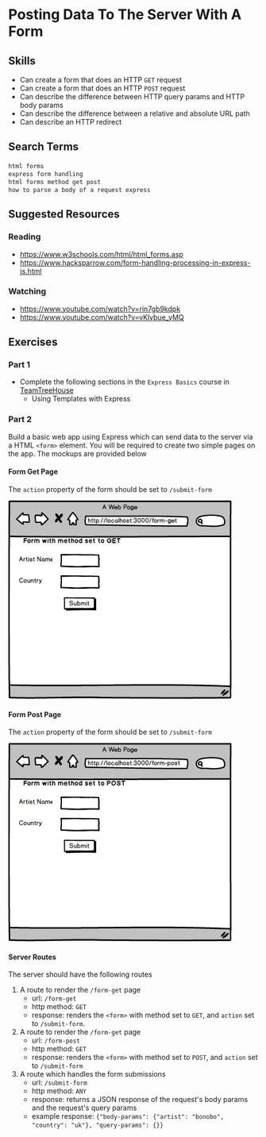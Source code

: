 # Posting Data To The Server With A Form


## Skills

- Can create a form that does an HTTP `GET` request
- Can create a form that does an HTTP `POST` request
- Can describe the difference between HTTP query params and HTTP body params
- Can describe the difference between a relative and absolute URL path
- Can describe an HTTP redirect

## Search Terms

```
html forms
express form handling
html forms method get post
how to parse a body of a request express
```

## Suggested Resources

### Reading

- https://www.w3schools.com/html/html_forms.asp
- https://www.hacksparrow.com/form-handling-processing-in-express-js.html

### Watching

- https://www.youtube.com/watch?v=rin7gb9kdpk
- https://www.youtube.com/watch?v=vKlybue_yMQ


## Exercises

### Part 1

- Complete the following sections in the `Express Basics` course in [TeamTreeHouse](https://teamtreehouse.com/library/express-basics)
  - Using Templates with Express

### Part 2

Build a basic web app using Express which can send data to the server via a HTML `<form>` element. You will be required to create two simple pages on the app. The mockups are provided below

#### Form Get Page

The `action` property of the form should be set to `/submit-form`

![form-get](./data/form-get.png)

#### Form Post Page

The `action` property of the form should be set to `/submit-form`

![form-post](./data/form-post.png)


#### Server Routes

The server should have the following routes
1. A route to render the `/form-get` page
    - url: `/form-get`
    - http method: `GET`
    - response: renders the `<form>` with method set to `GET`, and `action` set to `/submit-form`.
1. A route to render the `/form-get` page
    - url: `/form-post`
    - http method: `GET`
    - response: renders the `<form>` with method set to `POST`,  and `action` set to `/submit-form`
1. A route which handles the form submissions
    - url: `/submit-form`
    - http method: `ANY`
    - response: returns a JSON response of the request's body params and the request's query params
    - example response: `{"body-params": {"artist": "bonobo", "country": "uk"}, "query-params": {}}`


